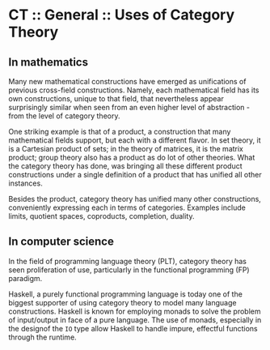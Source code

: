 # CT :: General :: Uses of Category Theory

## In mathematics

Many new mathematical constructions have emerged as unifications of previous cross-field constructions. Namely, each mathematical field has its own constructions, unique to that field, that nevertheless appear surprisingly similar when seen from an even higher level of abstraction - from the level of category theory.

One striking example is that of a product, a construction that many mathematical fields support, but each with a different flavor. In set theory, it is a Cartesian product of sets; in the theory of matrices, it is the matrix product; group theory also has a product as do lot of other theories. What the category theory has done, was bringing all these different product constructions under a single definition of a product that has unified all other instances.

Besides the product, category theory has unified many other constructions, conveniently expressing each in terms of categories. Examples include limits, quotient spaces, coproducts, completion, duality.

## In computer science

In the field of programming language theory (PLT), category theory has seen proliferation of use, particularly in the functional programming (FP) paradigm.

Haskell, a purely functional programming language is today one of the biggest supporter of using category theory to model many language constructions. Haskell is known for employing monads to solve the problem of input/output in face of a pure language. The use of monads, especially in the designof the `IO` type allow Haskell to handle impure, effectful functions through the runtime.
